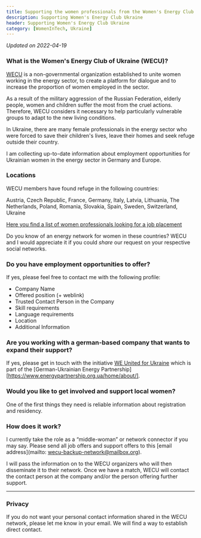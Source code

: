 ```yaml
---
title: Supporting the women professionals from the Women's Energy Club Ukraine
description: Supporting Women's Energy Club Ukraine
header: Supporting Women's Energy Club Ukraine
category: [WomenInTech, Ukraine]
---
```


_Updated on 2022-04-19_

### What is the Women's Energy Club of Ukraine (WECU)?

[WECU](http://www.wecu.com.ua/en/) is a non-governmental organization established to unite women working in the energy sector, to create a platform for dialogue and to increase the proportion of women employed in the sector.

As a result of the military aggression of the Russian Federation, elderly people, women and children suffer the most from the cruel actions. Therefore, WECU considers it necessary to help particularly vulnerable groups to adapt to the new living conditions.

In Ukraine, there are many female professionals in the energy sector who were forced to save their children's lives, leave their homes and seek refuge outside their country.

I am collecting up-to-date information about employment opportunities for Ukrainian women in the energy sector in Germany and Europe.

### Locations

WECU members have found refuge in the following countries:

Austria, Czech Republic, France, Germany, Italy, Latvia, Lithuania, The Netherlands, Poland, Romania, Slovakia, Spain, Sweden, Switzerland, Ukraine

[Here you find a list of women professionals looking for a job placement](https://docs.google.com/spreadsheets/d/1sIX-FphUY94Wd7rJeY0DXj1J1yqyFgld0V1xg6jHqz4/edit?usp=sharing)

Do you know of an energy network for women in these countries? WECU and I would appreciate it if you could *share* our request on your respective social networks.

### Do you have employment opportunities to offer?

If yes, please feel free to contact me with the following profile:

- Company Name
- Offered position (+ weblink)
- Trusted Contact Person in the Company
- Skill requirements
- Language requirements
- Location
- Additional Information

### Are you working with a german-based company that wants to expand their support?

If yes, please get in touch with the initiative [WE United for Ukraine](https://www.energypartnership.org.ua/tr/home/we-united-for-ukraine/) which is part of the [German-Ukrainian Energy Partnership][https://www.energypartnership.org.ua/home/about/].

### Would you like to get involved and support local women?

One of the first things they need is reliable information about registration and residency.

### How does it work?

I currently take the role as a “middle-woman” or network connector if you may say. Please send all job offers and support offers to this [email address](mailto:
wecu-backup-network@mailbox.org).

I will pass the information on to the WECU organizers who will then disseminate it to their network. Once we have a match, WECU will contact the contact person at the company and/or the person offering further support.

---

### Privacy

If you do not want your personal contact information shared in the WECU network, please let me know in your email. We will find a way to establish direct contact.
